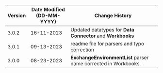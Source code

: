 | **Version** | **Date Modified (DD-MM-YYYY)** | **Change History**                          |
|-------------|--------------------------------|---------------------------------------------|
| 3.0.2       | 16-11-2023                     | Updated datatypes for **Data Connector** and **Workbooks**       |
| 3.0.1       | 09-13-2023                     | readme file for parsers and typo correction                      |
| 3.0.0       | 08-23-2023                     | **ExchangeEnvironmentList**  parser name corrected in Workbooks. |
